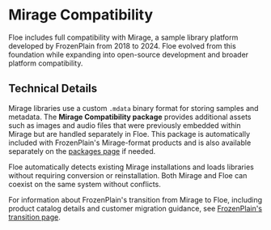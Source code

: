 <!--
SPDX-FileCopyrightText: 2024 Sam Windell
SPDX-License-Identifier: GPL-3.0-or-later
-->

# Mirage Compatibility

Floe includes full compatibility with Mirage, a sample library platform developed by FrozenPlain from 2018 to 2024. Floe evolved from this foundation while expanding into open-source development and broader platform compatibility.

## Technical Details

Mirage libraries use a custom `.mdata` binary format for storing samples and metadata. The **Mirage Compatibility package** provides additional assets such as images and audio files that were previously embedded within Mirage but are handled separately in Floe. This package is automatically included with FrozenPlain's Mirage-format products and is also available separately on the [packages page](../packages/available-packages.md) if needed.

Floe automatically detects existing Mirage installations and loads libraries without requiring conversion or reinstallation. Both Mirage and Floe can coexist on the same system without conflicts.

For information about FrozenPlain's transition from Mirage to Floe, including product catalog details and customer migration guidance, see [FrozenPlain's transition page](https://www.frozenplain.com/support/mirage/mirage-floe-transition).
